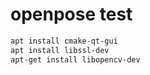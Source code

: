 # openpose test

```bash
apt install cmake-qt-gui
apt install libssl-dev
apt-get install libopencv-dev

```
